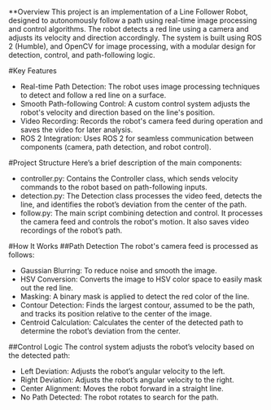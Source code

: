 **Overview
This project is an implementation of a Line Follower Robot, designed to autonomously follow a path using real-time image processing and control algorithms. The robot detects a red line using a camera and adjusts its velocity and direction accordingly. The system is built using ROS 2 (Humble), and OpenCV for image processing, with a modular design for detection, control, and path-following logic.

#Key Features
 - Real-time Path Detection: The robot uses image processing techniques to detect and follow a red line on a surface.
 - Smooth Path-following Control: A custom control system adjusts the robot's velocity and direction based on the line's position.
 - Video Recording: Records the robot's camera feed during operation and saves the video for later analysis.
 - ROS 2 Integration: Uses ROS 2 for seamless communication between components (camera, path detection, and robot control).

#Project Structure
Here’s a brief description of the main components:

 - controller.py: Contains the Controller class, which sends velocity commands to the robot based on path-following inputs.
 - detection.py: The Detection class processes the video feed, detects the line, and identifies the robot’s deviation from the center of the path.
 - follow.py: The main script combining detection and control. It processes the camera feed and controls the robot's motion. It also saves video recordings of the robot’s path.

#How It Works
##Path Detection
The robot's camera feed is processed as follows:

 - Gaussian Blurring: To reduce noise and smooth the image.
 - HSV Conversion: Converts the image to HSV color space to easily mask out the red line.
 - Masking: A binary mask is applied to detect the red color of the line.
 - Contour Detection: Finds the largest contour, assumed to be the path, and tracks its position relative to the center of the image.
 - Centroid Calculation: Calculates the center of the detected path to determine the robot’s deviation from the center.

##Control Logic
The control system adjusts the robot’s velocity based on the detected path:

 - Left Deviation: Adjusts the robot’s angular velocity to the left.
 - Right Deviation: Adjusts the robot’s angular velocity to the right.
 - Center Alignment: Moves the robot forward in a straight line.
 - No Path Detected: The robot rotates to search for the path.

